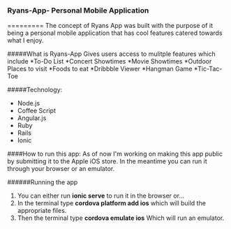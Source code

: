 ### Ryans-App- Personal Mobile Application
=========
The concept of Ryans App was built with the purpose of it being a personal mobile application that has cool features catered towards what I enjoy.

#####What is Ryans-App
Gives users access to mulitple features which include
*To-Do List
*Concert Showtimes
*Movie Showtimes
*Outdoor Places to visit
*Foods to eat
*Dribbble Viewer
*Hangman Game
*Tic-Tac-Toe

#####Technology:
* Node.js
* Coffee Script
* Angular.js
* Ruby
* Rails
* Ionic

####How to run this app:
As of now I'm working on making this app public by submitting it to the Apple iOS store. In the meantime you can run it through your browser or an emulator.

######Running the app
1. You can either run **ionic serve** to run it in the browser or...
2. In the terminal type **cordova platform add ios** which will build the appropriate files.
3. Then the terminal type **cordova emulate ios** Which will run an emulator. 




